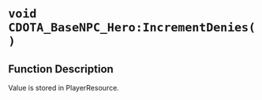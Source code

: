 # `void CDOTA_BaseNPC_Hero:IncrementDenies( )`
## Function Description
Value is stored in PlayerResource.
